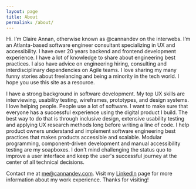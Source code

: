```yaml
---
layout: page
title: About
permalink: /about/
---
```


Hi. I’m Claire Annan, otherwise known as @cannandev on the interwebs. I’m an Atlanta-based software engineer consultant specializing in UX and accessibility. I have over 20 years backend and frontend development experience. I have a lot of knowledge to share about engineering best practices. I also have advice on engineering hiring, consulting and interdisciplinary dependencies on Agile teams. I love sharing my many funny stories about freelancing and being a minority in the tech world. I hope you use this site as a resource.

I have a strong background in software development. My top UX skills are interviewing, usability testing, wireframes, prototypes, and design systems. I love helping people. People use a lot of software. I want to make sure that everyone has a successful experience using the digital product I build. The best way to do that is through inclusive design, extensive usability testing and applying UX research methods long before writing a line of code. I help product owners understand and implement software engineering best practices that makes products accessible and scalable. Modular programming, component-driven development and manual accessibility testing are my soapboxes. I don't mind challenging the status quo to improve a user interface and keep the user's successful journey at the center of all technical decisions.

Contact me at <me@cannandev.com>. Visit my [LinkedIn](https://linkedin.com/in/ClaireAnnan) page for more information about my work experience. Thanks for visiting!
